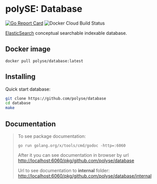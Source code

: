 # polySE: Database
[![Go Report Card](https://goreportcard.com/badge/github.com/polyse/database)](https://goreportcard.com/report/github.com/polyse/database)
![Docker Cloud Build Status](https://img.shields.io/docker/cloud/build/polyse/database)

[ElasticSearch](https://www.elastic.co/) conceptual searchable indexable database.

## Docker image

`docker pull polyse/database:latest`

## Installing

Quick start database:
```bash
git clone https://github.com/polyse/database
cd database
make
```

## Documentation

> To see package documentation:
> ```
> go run golang.org/x/tools/cmd/godoc -http=:6060
> ```
> After it you can see documentation in browser by url 
> [http://localhost:6060/pkg/github.com/polyse/database](http://localhost:6060/pkg/github.com/polyse/database)
>
> Url to see documentation to **internal** folder: [http://localhost:6060/pkg/github.com/polyse/database/internal](http://localhost:6060/pkg/github.com/polyse/database/internal)
